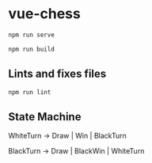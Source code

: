 # vue-chess

```bash
npm run serve
```

```bash
npm run build
```

## Lints and fixes files

```bash
npm run lint
```

## State Machine

WhiteTurn -> Draw | Win | BlackTurn

BlackTurn -> Draw | BlackWin | WhiteTurn

